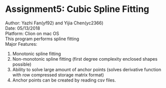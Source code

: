 # Assignment5: Cubic Spline Fitting <br />
Author: Yazhi Fan(yf92) and Yijia Chen(yc2366) <br />
Date: 05/13/2018 <br />
Platform: Clion on mac OS <br />
This program performs spline fitting <br />
Major Features: <br />
1. Monotonic spline fitting <br />
2. Non-monotonic spline fitting (first degree complexity enclosed shapes possible) <br />
3. Ability to solve large amount of anchor points (solves derivative function with row compressed storage matrix format) <br />
4. Anchor points can be created by reading csv files.
